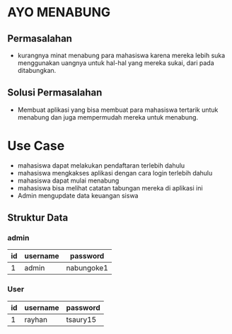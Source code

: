 # AYO MENABUNG

## Permasalahan
- kurangnya minat menabung para mahasiswa karena mereka lebih suka menggunakan uangnya untuk hal-hal yang mereka sukai, dari pada ditabungkan.

## Solusi Permasalahan
- Membuat aplikasi yang bisa membuat para mahasiswa tertarik untuk menabung dan juga mempermudah mereka untuk menabung.

# Use Case
- mahasiswa dapat melakukan pendaftaran terlebih dahulu
- mahasiswa mengkakses aplikasi dengan cara login terlebih dahulu
- mahasiswa dapat mulai menabung 
- mahasiswa bisa melihat catatan tabungan mereka di aplikasi ini
- Admin mengupdate data keuangan siswa


## Struktur Data

### admin
id|username|password
---|---|---
1 | admin | nabungoke1

### User
id|username|password
---|---|---
1 | rayhan | tsaury15



